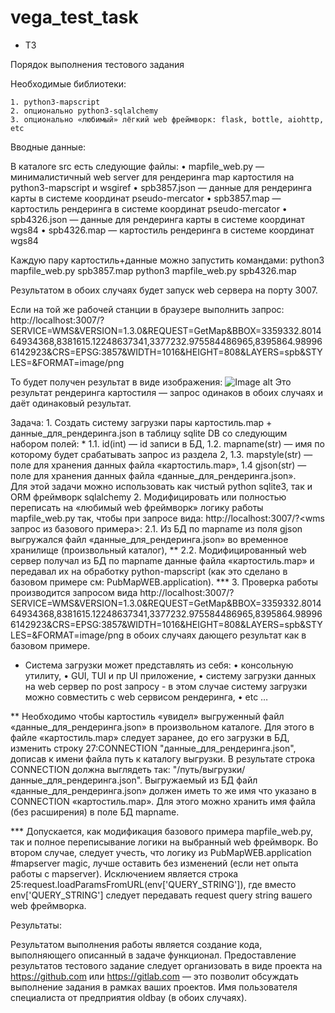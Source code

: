# vega_test_task
 - ТЗ

Порядок выполнения тестового задания

Необходимые библиотеки:

    1. python3-mapscript
    2. опционально python3-sqlalchemy
    3. опционально «любимый» лёгкий web фреймворк: flask, bottle, aiohttp, etc  

Вводные данные:

В каталоге src есть следующие файлы:
    • mapfile_web.py — минималистичный web server для рендеринга map картостиля на python3-mapscript и wsgiref
    • spb3857.json — данные для рендеринга карты в системе координат pseudo-mercator
    • spb3857.map — картостиль рендеринга в системе координат pseudo-mercator
    • spb4326.json — данные для рендеринга карты в системе координат wgs84
    • spb4326.map — картостиль рендеринга в системе координат wgs84

Каждую пару картостиль+данные можно запустить командами:
python3 mapfile_web.py spb3857.map
python3 mapfile_web.py spb4326.map

Результатом в обоих случаях будет запуск web сервера на порту 3007.

Если на той же рабочей станции в браузере выполнить запрос: 
http://localhost:3007/?SERVICE=WMS&VERSION=1.3.0&REQUEST=GetMap&BBOX=3359332.801464934368,8381615.12248637341,3377232.975584486965,8395864.989966142923&CRS=EPSG:3857&WIDTH=1016&HEIGHT=808&LAYERS=spb&STYLES=&FORMAT=image/png

То будет получен результат в виде изображения:
![Image alt](https://https://github.com/KonstantinLjapin/vega_test_task/raw/main/exmpl_map.jpg)
Это результат рендеринга картостиля — запрос одинаков в обоих случаях и даёт одинаковый результат.

Задача:
    1. Создать систему загрузки пары картостиль.map + данные_для_рендеринга.json в таблицу sqlite DB со следующим набором полей: * 
1.1.  id(int) — id записи в БД, 
1.2.  mapname(str) — имя по которому будет срабатывать запрос из  раздела 2, 
1.3.  mapstyle(str) — поле для хранения данных файла «картостиль.map», 
1.4  gjson(str) — поле для хранения данных файла «данные_для_рендеринга.json».  
Для этой задачи можно использовать как чистый python sqlite3, так и ORM фреймворк sqlalchemy
    2. Модифицировать или полностью переписать на «любимый web фреймворк» логику работы mapfile_web.py так, чтобы при запросе вида: http://localhost:3007/<mapname>?<wms запрос из базового примера>:
2.1.  Из БД по mapname из поля gjson выгружался файл «данные_для_рендеринга.json» во временное хранилище (произвольный каталог), **
2.2.   Модифицированный web сервер получал из БД по mapname данные файла «картостиль.map» и передавал их на обработку python-mapscript (как это сделано в базовом примере см: PubMapWEB.application). ***
    3. Проверка работы производится запросом вида http://localhost:3007/<mapname>?SERVICE=WMS&VERSION=1.3.0&REQUEST=GetMap&BBOX=3359332.801464934368,8381615.12248637341,3377232.975584486965,8395864.989966142923&CRS=EPSG:3857&WIDTH=1016&HEIGHT=808&LAYERS=spb&STYLES=&FORMAT=image/png 
в обоих случаях дающего результат как в базовом примере.  

* Система загрузки может представлять из себя:
    • консольную утилиту,
    • GUI, TUI и пр UI приложение,
    • систему  загрузки данных на web сервер по post запросу - в этом случае систему загрузки можно совместить с web сервисом рендеринга,
    • etc …

** Необходимо чтобы картостиль «увидел» выгруженный файл «данные_для_рендеринга.json» в произвольном каталоге. Для этого в файле «картостиль.map» следует заранее, до его загрузки в БД, изменить строку 27:CONNECTION "данные_для_рендеринга.json", дописав к имени файла путь к каталогу выгрузки. В результате строка   CONNECTION должна выглядеть так: "/путь/выгрузки/данные_для_рендеринга.json".
Выгружаемый из БД файл «данные_для_рендеринга.json» должен иметь то же имя что указано в  CONNECTION «картостиль.map». Для этого можно хранить имя файла (без расширения) в поле БД  mapname.

*** Допускается, как модификация базового примера mapfile_web.py, так и полное переписывание логики на выбранный web фреймворк. Во втором случае, следует учесть, что логику из PubMapWEB.application #mapserver magic, лучше оставить без изменений (если нет опыта работы с mapserver). Исключением является строка 25:request.loadParamsFromURL(env['QUERY_STRING']), где вместо env['QUERY_STRING'] следует передавать request query string вашего web фреймворка.


Результаты:

Результатом выполнения работы является создание кода, выполняющего описанный в задаче функционал.
Предоставление результатов тестового задание следует организовать в виде проекта на https://github.com или https://gitlab.com — это позволит обсуждать выполнение задания в рамках ваших проектов. Имя пользователя специалиста от предприятия oldbay (в обоих случаях).